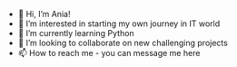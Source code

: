 - 👋 Hi, I’m Ania!
- 👀 I’m interested in starting my own journey in IT world
- 🌱 I’m currently learning Python
- 💞️ I’m looking to collaborate on new challenging projects
- 📫 How to reach me - you can message me here

<!---
HarajukuChilli/HarajukuChilli is a ✨ special ✨ repository because its `README.md` (this file) appears on your GitHub profile.
You can click the Preview link to take a look at your changes.
--->
